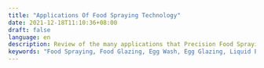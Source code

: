 ```yaml
---
title: "Applications Of Food Spraying Technology"
date: 2021-12-18T11:10:36+08:00
draft: false
language: en
description: Review of the many applications that Precision Food Spraying Technology offers.
keywords: "Food Spraying, Food Glazing, Egg Wash, Egg Glazing, Liquid Egg, Precision Spraying"
---
```


